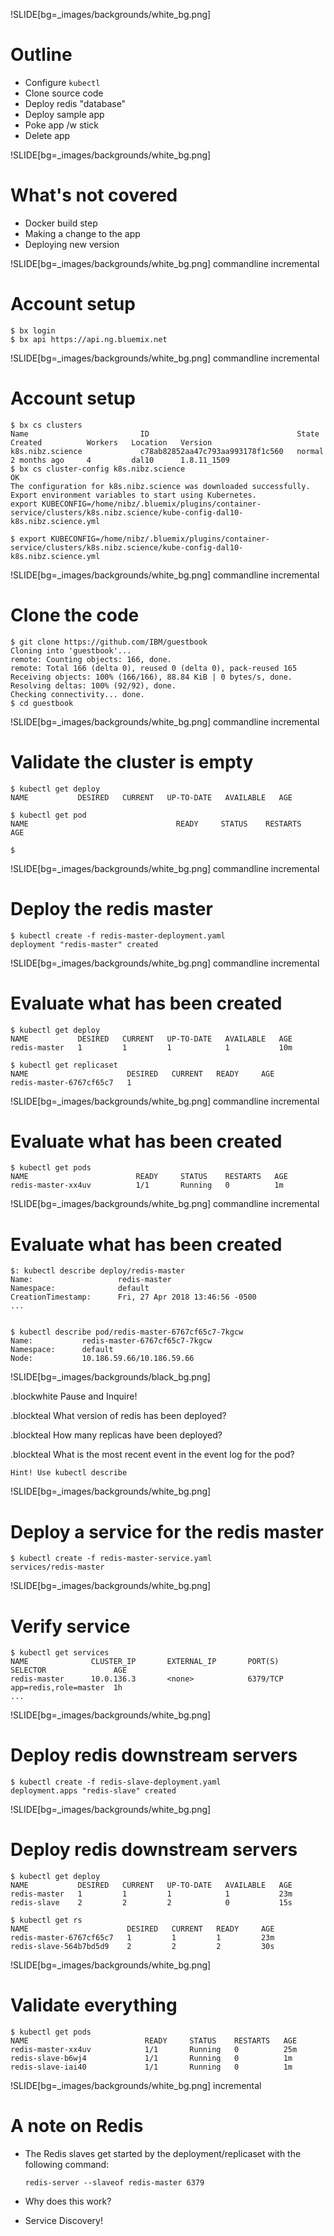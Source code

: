 !SLIDE[bg=_images/backgrounds/white_bg.png]

# Outline

* Configure ``kubectl``
* Clone source code
* Deploy redis "database"
* Deploy sample app
* Poke app /w stick
* Delete app

!SLIDE[bg=_images/backgrounds/white_bg.png]

# What's not covered

* Docker build step
* Making a change to the app
* Deploying new version


!SLIDE[bg=_images/backgrounds/white_bg.png] commandline incremental

# Account setup

    $ bx login
    $ bx api https://api.ng.bluemix.net

!SLIDE[bg=_images/backgrounds/white_bg.png] commandline incremental

# Account setup

    $ bx cs clusters
    Name                         ID                                 State       Created          Workers   Location   Version   
    k8s.nibz.science             c78ab82852aa47c793aa993178f1c560   normal      2 months ago     4         dal10      1.8.11_1509   
    $ bx cs cluster-config k8s.nibz.science
    OK
    The configuration for k8s.nibz.science was downloaded successfully. Export environment variables to start using Kubernetes.
    export KUBECONFIG=/home/nibz/.bluemix/plugins/container-service/clusters/k8s.nibz.science/kube-config-dal10-k8s.nibz.science.yml

    $ export KUBECONFIG=/home/nibz/.bluemix/plugins/container-service/clusters/k8s.nibz.science/kube-config-dal10-k8s.nibz.science.yml



!SLIDE[bg=_images/backgrounds/white_bg.png] commandline incremental

# Clone the code

    $ git clone https://github.com/IBM/guestbook
    Cloning into 'guestbook'...
    remote: Counting objects: 166, done.
    remote: Total 166 (delta 0), reused 0 (delta 0), pack-reused 165
    Receiving objects: 100% (166/166), 88.84 KiB | 0 bytes/s, done.
    Resolving deltas: 100% (92/92), done.
    Checking connectivity... done.
    $ cd guestbook


!SLIDE[bg=_images/backgrounds/white_bg.png] commandline incremental

# Validate the cluster is empty

    $ kubectl get deploy
    NAME           DESIRED   CURRENT   UP-TO-DATE   AVAILABLE   AGE

    $ kubectl get pod
    NAME                                 READY     STATUS    RESTARTS   AGE

    $

!SLIDE[bg=_images/backgrounds/white_bg.png] commandline incremental

#  Deploy the redis master

    $ kubectl create -f redis-master-deployment.yaml
    deployment "redis-master" created


!SLIDE[bg=_images/backgrounds/white_bg.png] commandline incremental


#  Evaluate what has been created


    $ kubectl get deploy
    NAME           DESIRED   CURRENT   UP-TO-DATE   AVAILABLE   AGE 
    redis-master   1         1         1            1           10m

    $ kubectl get replicaset
    NAME                      DESIRED   CURRENT   READY     AGE 
    redis-master-6767cf65c7   1      

!SLIDE[bg=_images/backgrounds/white_bg.png] commandline incremental


#  Evaluate what has been created

    $ kubectl get pods
    NAME                        READY     STATUS    RESTARTS   AGE 
    redis-master-xx4uv          1/1       Running   0          1m


!SLIDE[bg=_images/backgrounds/white_bg.png] commandline incremental

#  Evaluate what has been created


    $: kubectl describe deploy/redis-master
    Name:                   redis-master
    Namespace:              default
    CreationTimestamp:      Fri, 27 Apr 2018 13:46:56 -0500
    ...


    $ kubectl describe pod/redis-master-6767cf65c7-7kgcw
    Name:           redis-master-6767cf65c7-7kgcw
    Namespace:      default
    Node:           10.186.59.66/10.186.59.66

!SLIDE[bg=_images/backgrounds/black_bg.png]

.blockwhite Pause and Inquire!

.blockteal What version of redis has been deployed?

.blockteal How many replicas have been deployed?

.blockteal What is the most recent event in the event log for the pod?

``Hint! Use kubectl describe``


!SLIDE[bg=_images/backgrounds/white_bg.png]

# Deploy a service for the redis master

    $ kubectl create -f redis-master-service.yaml
    services/redis-master


!SLIDE[bg=_images/backgrounds/white_bg.png]

# Verify service


    $ kubectl get services
    NAME              CLUSTER_IP       EXTERNAL_IP       PORT(S)       SELECTOR               AGE
    redis-master      10.0.136.3       <none>            6379/TCP      app=redis,role=master  1h
    ...



!SLIDE[bg=_images/backgrounds/white_bg.png]

# Deploy redis downstream servers


    $ kubectl create -f redis-slave-deployment.yaml
    deployment.apps "redis-slave" created



!SLIDE[bg=_images/backgrounds/white_bg.png]

# Deploy redis downstream servers

    $ kubectl get deploy
    NAME           DESIRED   CURRENT   UP-TO-DATE   AVAILABLE   AGE
    redis-master   1         1         1            1           23m
    redis-slave    2         2         2            0           15s

    $ kubectl get rs
    NAME                      DESIRED   CURRENT   READY     AGE
    redis-master-6767cf65c7   1         1         1         23m
    redis-slave-564b7bd5d9    2         2         2         30s


!SLIDE[bg=_images/backgrounds/white_bg.png]

# Validate everything


    $ kubectl get pods
    NAME                          READY     STATUS    RESTARTS   AGE
    redis-master-xx4uv            1/1       Running   0          25m
    redis-slave-b6wj4             1/1       Running   0          1m
    redis-slave-iai40             1/1       Running   0          1m

!SLIDE[bg=_images/backgrounds/white_bg.png] incremental

# A note on Redis


* The Redis slaves get started by the deployment/replicaset with the following command:

    ``redis-server --slaveof redis-master 6379``

* Why does this work?

* Service Discovery!
